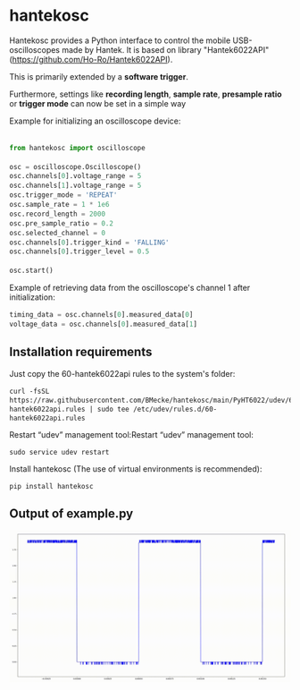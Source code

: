 # hantekosc

Hantekosc provides a Python interface to control the mobile USB-oscilloscopes made by Hantek.
It is based on library "Hantek6022API" (https://github.com/Ho-Ro/Hantek6022API).

This is primarily extended by a **software trigger**.

Furthermore, settings like **recording length**, **sample rate**, **presample ratio** or **trigger mode** 
can now be set in a simple way

Example for initializing an oscilloscope device:

```python

from hantekosc import oscilloscope

osc = oscilloscope.Oscilloscope()
osc.channels[0].voltage_range = 5
osc.channels[1].voltage_range = 5
osc.trigger_mode = 'REPEAT'
osc.sample_rate = 1 * 1e6
osc.record_length = 2000
osc.pre_sample_ratio = 0.2
osc.selected_channel = 0
osc.channels[0].trigger_kind = 'FALLING'
osc.channels[0].trigger_level = 0.5

osc.start()
```

Example of retrieving data from the oscilloscope's channel 1 after initialization:
```python
timing_data = osc.channels[0].measured_data[0]
voltage_data = osc.channels[0].measured_data[1]
```

## Installation requirements
Just copy the 60-hantek6022api rules to the system's folder:

```
curl -fsSL https://raw.githubusercontent.com/BMecke/hantekosc/main/PyHT6022/udev/60-hantek6022api.rules | sudo tee /etc/udev/rules.d/60-hantek6022api.rules
```

Restart “udev” management tool:Restart “udev” management tool:
```
sudo service udev restart
```

Install hantekosc (The use of virtual environments is recommended):
```
pip install hantekosc
```

## Output of example.py

![Animation](docs/images/osc.gif)